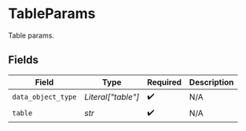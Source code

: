 # TableParams

Table params.


## Fields

| Field              | Type               | Required           | Description        |
| ------------------ | ------------------ | ------------------ | ------------------ |
| `data_object_type` | *Literal["table"]* | :heavy_check_mark: | N/A                |
| `table`            | *str*              | :heavy_check_mark: | N/A                |